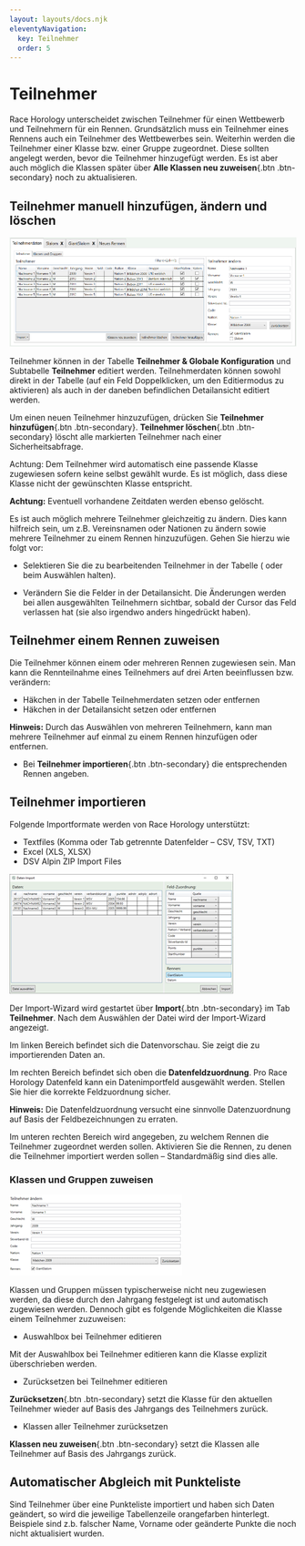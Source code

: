 ```yaml
---
layout: layouts/docs.njk
eleventyNavigation:
  key: Teilnehmer
  order: 5
---
```


# Teilnehmer

Race Horology unterscheidet zwischen Teilnehmer für einen Wettbewerb und Teilnehmern für ein Rennen. Grundsätzlich muss ein Teilnehmer eines Rennens auch ein Teilnehmer des Wettbewerbes sein. Weiterhin werden die Teilnehmer einer Klasse bzw. einer Gruppe zugeordnet. Diese sollten angelegt werden, bevor die Teilnehmer hinzugefügt werden. Es ist aber auch möglich die Klassen später über **Alle Klassen neu zuweisen**{.btn .btn-secondary} noch zu aktualisieren.

##	Teilnehmer manuell hinzufügen, ändern und löschen

![Kategorien](../../assets/images/de/teilnehmerdaten.png)

Teilnehmer können in der Tabelle **Teilnehmer & Globale Konfiguration** und Subtabelle **Teilnehmer** editiert werden. Teilnehmerdaten können sowohl direkt in der Tabelle (auf ein Feld Doppelklicken, um den Editiermodus zu aktivieren) als auch in der daneben befindlichen Detailansicht editiert werden.

Um einen neuen Teilnehmer hinzuzufügen, drücken Sie **Teilnehmer hinzufügen**{.btn .btn-secondary}. **Teilnehmer löschen**{.btn .btn-secondary} löscht alle markierten Teilnehmer nach einer Sicherheitsabfrage. 

Achtung: Dem Teilnehmer wird automatisch eine passende Klasse zugewiesen sofern keine selbst gewählt wurde. Es ist möglich, dass diese Klasse nicht der gewünschten Klasse entspricht. 

**Achtung:** Eventuell vorhandene Zeitdaten werden ebenso gelöscht.

Es ist auch möglich mehrere Teilnehmer gleichzeitig zu ändern. Dies kann hilfreich sein, um z.B. Vereinsnamen oder Nationen zu ändern sowie mehrere Teilnehmer zu einem Rennen hinzuzufügen. Gehen Sie hierzu wie folgt vor:

-	Selektieren Sie die zu bearbeitenden Teilnehmer in der Tabelle (<Shift> oder <Strg> beim Auswählen halten).

-	Verändern Sie die Felder in der Detailansicht. Die Änderungen werden bei allen ausgewählten Teilnehmern sichtbar, sobald der Cursor das Feld verlassen hat (sie also irgendwo anders hingedrückt haben).

##	Teilnehmer einem Rennen zuweisen

Die Teilnehmer können einem oder mehreren Rennen zugewiesen sein. Man kann die Rennteilnahme eines Teilnehmers auf drei Arten beeinflussen bzw. verändern:

+ 	Häkchen in der Tabelle Teilnehmerdaten setzen oder entfernen
+ 	Häkchen in der Detailansicht setzen oder entfernen

**Hinweis:** Durch das Auswählen von mehreren Teilnehmern, kann man mehrere Teilnehmer auf einmal zu einem Rennen hinzufügen oder entfernen. 

+	Bei **Teilnehmer importieren**{.btn .btn-secondary} die entsprechenden Rennen angeben.

##	Teilnehmer importieren

Folgende Importformate werden von Race Horology unterstützt:

-	Textfiles (Komma oder Tab getrennte Datenfelder – CSV, TSV, TXT)
-	Excel (XLS, XLSX)
- DSV Alpin ZIP Import Files

![Daten-Import](../../assets/images/de/datenimport.png)

Der Import-Wizard wird gestartet über **Import**{.btn .btn-secondary} im Tab **Teilnehmer**. Nach dem Auswählen der Datei wird der Import-Wizard angezeigt. 

Im linken Bereich befindet sich die Datenvorschau. Sie zeigt die zu importierenden Daten an. 

Im rechten Bereich befindet sich oben die **Datenfeldzuordnung**. Pro Race Horology Datenfeld kann ein Datenimportfeld ausgewählt werden. Stellen Sie hier die korrekte Feldzuordnung sicher.

**Hinweis:** Die Datenfeldzuordnung versucht eine sinnvolle Datenzuordnung auf Basis der Feldbezeichnungen zu erraten.

Im unteren rechten Bereich wird angegeben, zu welchem Rennen die Teilnehmer zugeordnet werden sollen. Aktivieren Sie die Rennen, zu denen die Teilnehmer importiert werden sollen – Standardmäßig sind dies alle.

###	Klassen und Gruppen zuweisen

![Kategorien](../../assets/images/de/teilnehmer_aendern.png)

Klassen und Gruppen müssen typischerweise nicht neu zugewiesen werden, da diese durch den Jahrgang festgelegt ist und automatisch zugewiesen werden. Dennoch gibt es folgende Möglichkeiten die Klasse einem Teilnehmer zuzuweisen:

-	Auswahlbox bei Teilnehmer editieren

Mit der <span class="fas fa-square"></span> Auswahlbox bei Teilnehmer editieren kann die Klasse explizit überschrieben werden.

-	Zurücksetzen bei Teilnehmer editieren

**Zurücksetzen**{.btn .btn-secondary} setzt die Klasse für den aktuellen Teilnehmer wieder auf Basis des Jahrgangs des Teilnehmers zurück. 

-	Klassen aller Teilnehmer zurücksetzen

**Klassen neu zuweisen**{.btn .btn-secondary} setzt die Klassen alle Teilnehmer auf Basis des Jahrgangs zurück.

## Automatischer Abgleich mit Punkteliste

Sind Teilnehmer über eine Punkteliste importiert und haben sich Daten geändert, so wird die jeweilige Tabellenzeile orangefarben hinterlegt. Beispiele sind z.b. falscher Name, Vorname oder geänderte Punkte die noch nicht aktualisiert wurden.
